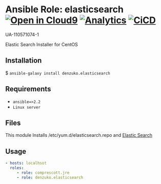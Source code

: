 # Ansible Role: elasticsearch [![Open in Cloud9](https://img.shields.io/badge/Open%20in-Cloud9-blue.svg?style=flat-square)](https://c9.io/auth/github?r=https%3A%2F%2Fc9.io%2Fopen%2F%3Fclone_url%3Dhttps%253A%252F%252Fgithub.com%252Fdenzuko-ansible-roles%252Felasticsearch.git) [![Analytics](https://ga-beacon.appspot.com/UA-110571074-1/denzuko/ansible-roles/elasticsearch?flat)](https://github.com/denzuko-ansible-roles/toelasticsearchr) [![CiCD](https://img.shields.io/travis/denzuko-ansible-roles/elasticsearch.svg?style=flat-square)](https://travis-ci.org/denzuko-ansible-roles/elasticsearch)

UA-110571074-1

Elastic Search Installer for CentOS

## Installation
$ ``` ansible-galaxy install denzuko.elasticsearch ```

## Requirements
* `ansible=>2.2`
* `Linux server`

## Files
This module Installs /etc/yum.d/elasticsearch.repo and [Elastic Search](https://www.elastic.co/products/elasticsearch)


## Usage

```yaml
- hosts: localhsot
  roles:
     - role: comprescott.jre
     - role: denzuko.elasticsearch
```
